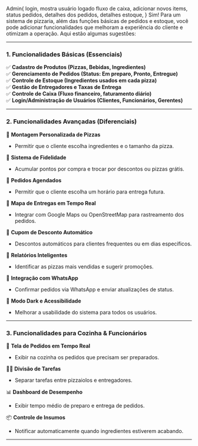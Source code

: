 Admin{
    login,
    mostra usuário logado
    fluxo de caixa,
    adicionar novos items,
    status pedidos,
    detalhes dos pedidos,
    detalhes estoque,
}
Sim! Para um sistema de pizzaria, além das funções básicas de pedidos e estoque, você pode adicionar funcionalidades que melhoram a experiência do cliente e otimizam a operação. Aqui estão algumas sugestões:

---

### **1. Funcionalidades Básicas (Essenciais)**
✅ **Cadastro de Produtos (Pizzas, Bebidas, Ingredientes)**  
✅ **Gerenciamento de Pedidos (Status: Em preparo, Pronto, Entregue)**  
✅ **Controle de Estoque (Ingredientes usados em cada pizza)**  
✅ **Gestão de Entregadores e Taxas de Entrega**  
✅ **Controle de Caixa (Fluxo financeiro, faturamento diário)**  
✅ **Login/Administração de Usuários (Clientes, Funcionários, Gerentes)**  

---

### **2. Funcionalidades Avançadas (Diferenciais)**
🚀 **Montagem Personalizada de Pizzas**  
- Permitir que o cliente escolha ingredientes e o tamanho da pizza.  

🚀 **Sistema de Fidelidade**  
- Acumular pontos por compra e trocar por descontos ou pizzas grátis.  

🚀 **Pedidos Agendados**  
- Permitir que o cliente escolha um horário para entrega futura.  

🚀 **Mapa de Entregas em Tempo Real**  
- Integrar com Google Maps ou OpenStreetMap para rastreamento dos pedidos.  

🚀 **Cupom de Desconto Automático**  
- Descontos automáticos para clientes frequentes ou em dias específicos.  

🚀 **Relatórios Inteligentes**  
- Identificar as pizzas mais vendidas e sugerir promoções.  

🚀 **Integração com WhatsApp**  
- Confirmar pedidos via WhatsApp e enviar atualizações de status.  

🚀 **Modo Dark e Acessibilidade**  
- Melhorar a usabilidade do sistema para todos os usuários.  

---

### **3. Funcionalidades para Cozinha & Funcionários**
🍕 **Tela de Pedidos em Tempo Real**  
- Exibir na cozinha os pedidos que precisam ser preparados.  

👨‍🍳 **Divisão de Tarefas**  
- Separar tarefas entre pizzaiolos e entregadores.  

📊 **Dashboard de Desempenho**  
- Exibir tempo médio de preparo e entrega de pedidos.  

📦 **Controle de Insumos**  
- Notificar automaticamente quando ingredientes estiverem acabando.  

---
